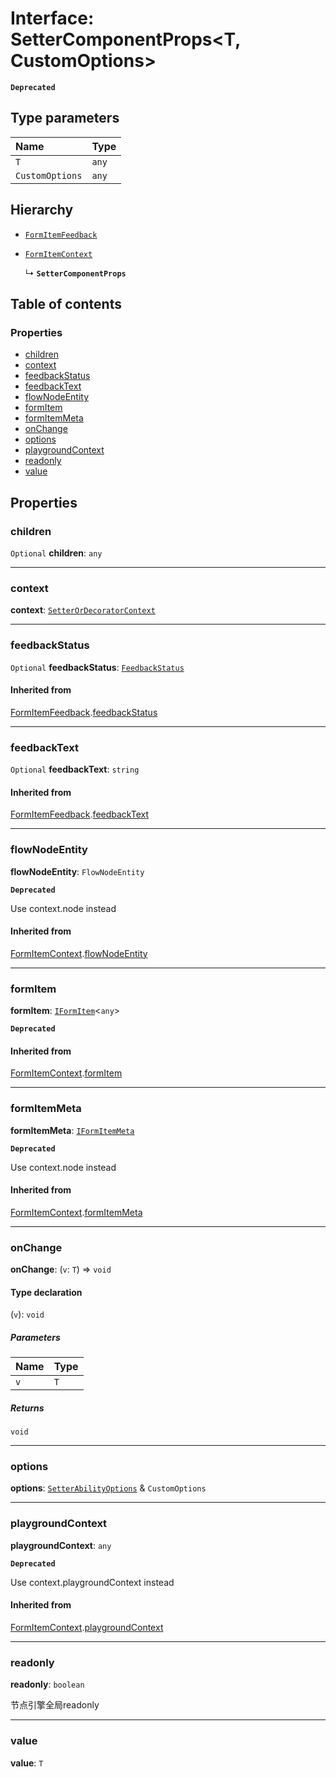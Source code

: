 # Interface: SetterComponentProps\<T, CustomOptions>

**`Deprecated`**

## Type parameters

| Name | Type |
| :------ | :------ |
| `T` | `any` |
| `CustomOptions` | `any` |

## Hierarchy

* [`FormItemFeedback`](/auto-docs/form-core/interfaces/FormItemFeedback.md)

* [`FormItemContext`](/auto-docs/form-core/interfaces/FormItemContext.md)

  ↳ **`SetterComponentProps`**

## Table of contents

### Properties

* [children](/auto-docs/form-core/interfaces/SetterComponentProps.md#children)
* [context](/auto-docs/form-core/interfaces/SetterComponentProps.md#context)
* [feedbackStatus](/auto-docs/form-core/interfaces/SetterComponentProps.md#feedbackstatus)
* [feedbackText](/auto-docs/form-core/interfaces/SetterComponentProps.md#feedbacktext)
* [flowNodeEntity](/auto-docs/form-core/interfaces/SetterComponentProps.md#flownodeentity)
* [formItem](/auto-docs/form-core/interfaces/SetterComponentProps.md#formitem)
* [formItemMeta](/auto-docs/form-core/interfaces/SetterComponentProps.md#formitemmeta)
* [onChange](/auto-docs/form-core/interfaces/SetterComponentProps.md#onchange)
* [options](/auto-docs/form-core/interfaces/SetterComponentProps.md#options)
* [playgroundContext](/auto-docs/form-core/interfaces/SetterComponentProps.md#playgroundcontext)
* [readonly](/auto-docs/form-core/interfaces/SetterComponentProps.md#readonly)
* [value](/auto-docs/form-core/interfaces/SetterComponentProps.md#value)

## Properties

### children

`Optional` **children**: `any`

***

### context

**context**: [`SetterOrDecoratorContext`](/auto-docs/form-core/types/SetterOrDecoratorContext.md)

***

### feedbackStatus

`Optional` **feedbackStatus**: [`FeedbackStatus`](/auto-docs/form-core/types/FeedbackStatus.md)

#### Inherited from

[FormItemFeedback](/auto-docs/form-core/interfaces/FormItemFeedback.md).[feedbackStatus](/auto-docs/form-core/interfaces/FormItemFeedback.md#feedbackstatus)

***

### feedbackText

`Optional` **feedbackText**: `string`

#### Inherited from

[FormItemFeedback](/auto-docs/form-core/interfaces/FormItemFeedback.md).[feedbackText](/auto-docs/form-core/interfaces/FormItemFeedback.md#feedbacktext)

***

### flowNodeEntity

**flowNodeEntity**: `FlowNodeEntity`

**`Deprecated`**

Use context.node instead

#### Inherited from

[FormItemContext](/auto-docs/form-core/interfaces/FormItemContext.md).[flowNodeEntity](/auto-docs/form-core/interfaces/FormItemContext.md#flownodeentity)

***

### formItem

**formItem**: [`IFormItem`](/auto-docs/form-core/interfaces/IFormItem.md)<`any`>

**`Deprecated`**

#### Inherited from

[FormItemContext](/auto-docs/form-core/interfaces/FormItemContext.md).[formItem](/auto-docs/form-core/interfaces/FormItemContext.md#formitem)

***

### formItemMeta

**formItemMeta**: [`IFormItemMeta`](/auto-docs/form-core/interfaces/IFormItemMeta.md)

**`Deprecated`**

Use context.node instead

#### Inherited from

[FormItemContext](/auto-docs/form-core/interfaces/FormItemContext.md).[formItemMeta](/auto-docs/form-core/interfaces/FormItemContext.md#formitemmeta)

***

### onChange

**onChange**: (`v`: `T`) => `void`

#### Type declaration

(`v`): `void`

##### Parameters

| Name | Type |
| :------ | :------ |
| `v` | `T` |

##### Returns

`void`

***

### options

**options**: [`SetterAbilityOptions`](/auto-docs/form-core/interfaces/SetterAbilityOptions.md) & `CustomOptions`

***

### playgroundContext

**playgroundContext**: `any`

**`Deprecated`**

Use context.playgroundContext instead

#### Inherited from

[FormItemContext](/auto-docs/form-core/interfaces/FormItemContext.md).[playgroundContext](/auto-docs/form-core/interfaces/FormItemContext.md#playgroundcontext)

***

### readonly

**readonly**: `boolean`

节点引擎全局readonly

***

### value

**value**: `T`
